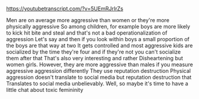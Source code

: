 https://youtubetranscript.com/?v=5UEmRJrIrZs

 Men are on average more aggressive than women or they're more physically aggressive So among children, for example boys are more likely to kick hit bite and steal and that's not a bad operationalization of aggression Let's say and then if you look within boys a small proportion of the boys are that way at two It gets controlled and most aggressive kids are socialized by the time they're four and if they're not you can't socialize them after that That's also very interesting and rather Disheartening but women girls. However, they are more aggressive than males if you measure aggressive aggression differently They use reputation destruction Physical aggression doesn't translate to social media but reputation destruction that Translates to social media unbelievably. Well, so maybe it's time to have a little chat about toxic femininity